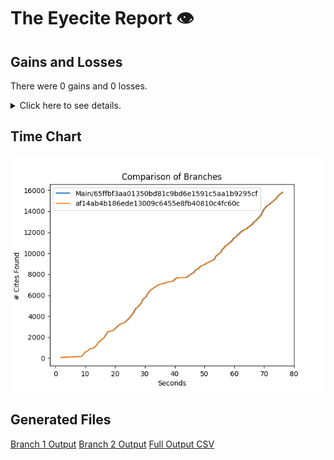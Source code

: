 # The Eyecite Report :eye:



Gains and Losses
---------
There were 0 gains and 0 losses.

<details>
<summary>Click here to see details.</summary>

|     id     |  Gain  |  Loss  |
| ---------- | ------ | ------ |


</details>



Time Chart
---------

![image](https://raw.githubusercontent.com/freelawproject/eyecite/artifacts/248/results/chart.png)


Generated Files
---------

[Branch 1 Output](https://raw.githubusercontent.com/freelawproject/eyecite/artifacts/248/results/65ffbf3aa01350bd81c9bd6e1591c5aa1b9295cf.json)
[Branch 2 Output](https://raw.githubusercontent.com/freelawproject/eyecite/artifacts/248/results/af14ab4b186ede13009c6455e8fb40810c4fc60c.json)
[Full Output CSV ](https://raw.githubusercontent.com/freelawproject/eyecite/artifacts/248/results/output.csv)
